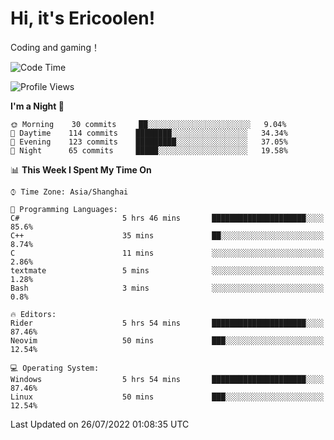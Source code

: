 # Hi, it's Ericoolen!
Coding and gaming！

<!--START_SECTION:waka-->
![Code Time](http://img.shields.io/badge/Code%20Time-340%20hrs%2052%20mins-blue)

![Profile Views](http://img.shields.io/badge/Profile%20Views-2-blue)

**I'm a Night 🦉** 

```text
🌞 Morning    30 commits     ██░░░░░░░░░░░░░░░░░░░░░░░   9.04% 
🌆 Daytime    114 commits    ████████░░░░░░░░░░░░░░░░░   34.34% 
🌃 Evening    123 commits    █████████░░░░░░░░░░░░░░░░   37.05% 
🌙 Night      65 commits     █████░░░░░░░░░░░░░░░░░░░░   19.58%

```


📊 **This Week I Spent My Time On** 

```text
⌚︎ Time Zone: Asia/Shanghai

💬 Programming Languages: 
C#                       5 hrs 46 mins       █████████████████████░░░░   85.6% 
C++                      35 mins             ██░░░░░░░░░░░░░░░░░░░░░░░   8.74% 
C                        11 mins             ░░░░░░░░░░░░░░░░░░░░░░░░░   2.86% 
textmate                 5 mins              ░░░░░░░░░░░░░░░░░░░░░░░░░   1.28% 
Bash                     3 mins              ░░░░░░░░░░░░░░░░░░░░░░░░░   0.8%

🔥 Editors: 
Rider                    5 hrs 54 mins       █████████████████████░░░░   87.46% 
Neovim                   50 mins             ███░░░░░░░░░░░░░░░░░░░░░░   12.54%

💻 Operating System: 
Windows                  5 hrs 54 mins       █████████████████████░░░░   87.46% 
Linux                    50 mins             ███░░░░░░░░░░░░░░░░░░░░░░   12.54%

```


 Last Updated on 26/07/2022 01:08:35 UTC
<!--END_SECTION:waka-->

